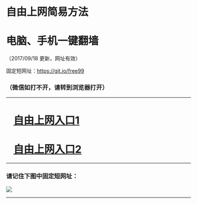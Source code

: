 ﻿# 自由上网简易方法

# 电脑、手机一键翻墙

（2017/09/18 更新，网址有效）

固定短网址：https://git.io/free99

### （微信如打不开，请转到浏览器打开）


***





# &nbsp;&nbsp; <a href="http://ft99248040.fwq-tz1005.info/fwqtz01.html?t=091800128070 " target="_blank">自由上网入口1</a>
# &nbsp;&nbsp; <a href="http://ft1659731116.fwq-tz1006.info/fwqtz02.html?t=091800123015 " target="_blank">自由上网入口2</a>
***

### 请记住下图中固定短网址：

<img src="https://s3-us-west-2.amazonaws.com/fwq-1001/yjfq-20170905okok.png" /> 


***

